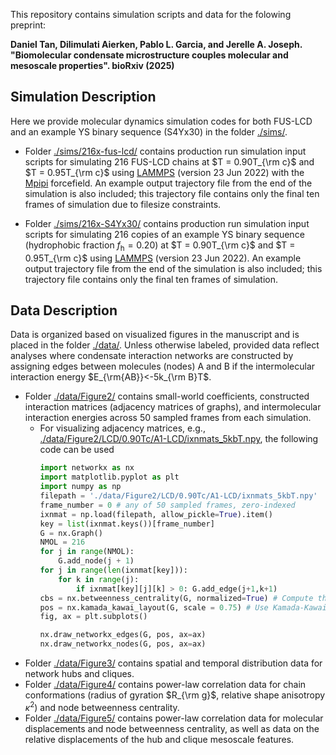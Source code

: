 This repository contains simulation scripts and data for the folowing preprint:

**Daniel Tan, Dilimulati Aierken, Pablo L. Garcia, and Jerelle A. Joseph. "Biomolecular condensate microstructure couples molecular and mesoscale properties". bioRxiv (2025)**

## Simulation Description

Here we provide molecular dynamics simulation codes for both FUS-LCD and an example YS binary sequence (S4Yx30) in the folder [./sims/](./sims).
* Folder [./sims/216x-fus-lcd/](./sims/216x-fus-lcd/) contains production run simulation input scripts for simulating 216 FUS-LCD chains at $T = 0.90T_{\rm c}$ and $T = 0.95T_{\rm c}$ using [LAMMPS](https://www.lammps.org/) (version 23 Jun 2022) with the [Mpipi](https://www.nature.com/articles/s43588-021-00155-3) forcefield. An example output trajectory file from the end of the simulation is also included; this trajectory file contains only the final ten frames of simulation due to filesize constraints. 
  
* Folder [./sims/216x-S4Yx30/](./sims/216x-S4Yx30/) contains production run simulation input scripts for simulating 216 copies of an example YS binary sequence (hydrophobic fraction $f_{\mathrm{h}} = 0.20$) at $T = 0.90T_{\rm c}$ and $T = 0.95T_{\rm c}$ using [LAMMPS](https://www.lammps.org/) (version 23 Jun 2022). An example output trajectory file from the end of the simulation is also included; this trajectory file contains only the final ten frames of simulation.

## Data Description

Data is organized based on visualized figures in the manuscript and is placed in the folder [./data/](./data/). Unless otherwise labeled, provided data reflect analyses where condensate interaction networks are constructed by assigning edges between molecules (nodes) A and B if the intermolecular interaction energy $E_{\rm{AB}}<-5k_{\rm B}T$. 
  * Folder [./data/Figure2/](./data/Figure2/) contains small-world coefficients, constructed interaction matrices (adjacency matrices of graphs), and intermolecular interaction energies across 50 sampled frames from each simulation.
    * For visualizing adjacency matrices, e.g., [./data/Figure2/LCD/0.90Tc/A1-LCD/ixnmats_5kbT.npy](./data/Figure2/LCD/0.90Tc/A1-LCD/ixnmats_5kbT.npy), the following code can be used
      ```py
      import networkx as nx
      import matplotlib.pyplot as plt
      import numpy as np
      filepath = './data/Figure2/LCD/0.90Tc/A1-LCD/ixnmats_5kbT.npy'
      frame_number = 0 # any of 50 sampled frames, zero-indexed
      ixnmat = np.load(filepath, allow_pickle=True).item()
      key = list(ixnmat.keys())[frame_number]
      G = nx.Graph()
      NMOL = 216
      for j in range(NMOL):
          G.add_node(j + 1)
      for j in range(len(ixnmat[key])):
          for k in range(j):
              if ixnmat[key][j][k] > 0: G.add_edge(j+1,k+1)
      cbs = nx.betweenness_centrality(G, normalized=True) # Compute the betweenness centrality for all nodes in graph
      pos = nx.kamada_kawai_layout(G, scale = 0.75) # Use Kamada-Kawai force-directed layout to organize graph
      fig, ax = plt.subplots()

      nx.draw_networkx_edges(G, pos, ax=ax)
      nx.draw_networkx_nodes(G, pos, ax=ax)
      ```
  * Folder [./data/Figure3/](./data/Figure3/) contains spatial and temporal distribution data for network hubs and cliques.
  * Folder [./data/Figure4/](./data/Figure4/) contains power-law correlation data for chain conformations (radius of gyration $R_{\rm g}$, relative shape anisotropy $\kappa^2$) and node betweenness centrality.
  * Folder [./data/Figure5/](./data/Figure5/) contains power-law correlation data for molecular displacements and node betweenness centrality, as well as data on the relative displacements of the hub and clique mesoscale features. 
    
